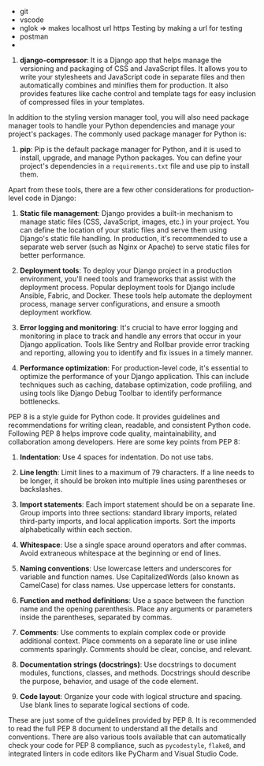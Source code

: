 
- git
- vscode
-  nglok => makes localhost url   https Testing by making a url for testing
-  postman
- 
1. **django-compressor**: It is a Django app that helps manage the versioning and packaging of CSS and JavaScript files. It allows you to write your stylesheets and JavaScript code in separate files and then automatically combines and minifies them for production. It also provides features like cache control and template tags for easy inclusion of compressed files in your templates.

In addition to the styling version manager tool, you will also need package manager tools to handle your Python dependencies and manage your project's packages. The commonly used package manager for Python is:

1. **pip**: Pip is the default package manager for Python, and it is used to install, upgrade, and manage Python packages. You can define your project's dependencies in a `requirements.txt` file and use pip to install them.

Apart from these tools, there are a few other considerations for production-level code in Django:

1. **Static file management**: Django provides a built-in mechanism to manage static files (CSS, JavaScript, images, etc.) in your project. You can define the location of your static files and serve them using Django's static file handling. In production, it's recommended to use a separate web server (such as Nginx or Apache) to serve static files for better performance.

2. **Deployment tools**: To deploy your Django project in a production environment, you'll need tools and frameworks that assist with the deployment process. Popular deployment tools for Django include Ansible, Fabric, and Docker. These tools help automate the deployment process, manage server configurations, and ensure a smooth deployment workflow.

3. **Error logging and monitoring**: It's crucial to have error logging and monitoring in place to track and handle any errors that occur in your Django application. Tools like Sentry and Rollbar provide error tracking and reporting, allowing you to identify and fix issues in a timely manner.

4. **Performance optimization**: For production-level code, it's essential to optimize the performance of your Django application. This can include techniques such as caching, database optimization, code profiling, and using tools like Django Debug Toolbar to identify performance bottlenecks.

PEP 8 is a style guide for Python code. It provides guidelines and recommendations for writing clean, readable, and consistent Python code. Following PEP 8 helps improve code quality, maintainability, and collaboration among developers. Here are some key points from PEP 8:

1. **Indentation**: Use 4 spaces for indentation. Do not use tabs.

2. **Line length**: Limit lines to a maximum of 79 characters. If a line needs to be longer, it should be broken into multiple lines using parentheses or backslashes.

3. **Import statements**: Each import statement should be on a separate line. Group imports into three sections: standard library imports, related third-party imports, and local application imports. Sort the imports alphabetically within each section.

4. **Whitespace**: Use a single space around operators and after commas. Avoid extraneous whitespace at the beginning or end of lines.

5. **Naming conventions**: Use lowercase letters and underscores for variable and function names. Use CapitalizedWords (also known as CamelCase) for class names. Use uppercase letters for constants.

6. **Function and method definitions**: Use a space between the function name and the opening parenthesis. Place any arguments or parameters inside the parentheses, separated by commas.

7. **Comments**: Use comments to explain complex code or provide additional context. Place comments on a separate line or use inline comments sparingly. Comments should be clear, concise, and relevant.

8. **Documentation strings (docstrings)**: Use docstrings to document modules, functions, classes, and methods. Docstrings should describe the purpose, behavior, and usage of the code element.

9. **Code layout**: Organize your code with logical structure and spacing. Use blank lines to separate logical sections of code.

These are just some of the guidelines provided by PEP 8. It is recommended to read the full PEP 8 document to understand all the details and conventions. There are also various tools available that can automatically check your code for PEP 8 compliance, such as `pycodestyle`, `flake8`, and integrated linters in code editors like PyCharm and Visual Studio Code.